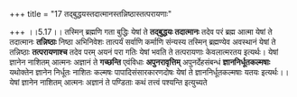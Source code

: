 +++
title = "17 तद्बुद्धयस्तदात्मानस्तन्निष्ठास्तत्परायणाः"

+++
।।5.17।। तस्मिन् ब्रह्मणि गता बुद्धिः येषां ते **तद्बुद्धयः तदात्मानः**
तदेव परं ब्रह्म आत्मा येषां ते तदात्मानः **तन्निष्ठाः** निष्ठा अभिनिवेशः
तात्पर्यं सर्वाणि कर्माणि संन्यस्य तस्मिन् ब्रह्मण्येव अवस्थानं येषां ते
तन्निष्ठाः **तत्परायणाश्च** तदेव परम् अयनं परा गतिः येषां भवति ते
तत्परायणाः केवलात्मरतय इत्यर्थः। येषां ज्ञानेन नाशितम् आत्मनः अज्ञानं ते
**गच्छन्ति** एवंविधाः **अपुनरावृत्तिम्** अपुनर्देहसंबन्धं
**ज्ञाननिर्धूतकल्मषाः** यथोक्तेन ज्ञानेन निर्धूतः नाशितः कल्मषः
पापादिसंसारकारणदोषः येषां ते ज्ञाननिर्धूतकल्मषाः यतयः इत्यर्थः।। येषां
ज्ञानेन नाशितम् आत्मनः अज्ञानं ते पण्डिताः कथं तत्त्वं पश्यन्ति
इत्युच्यते
